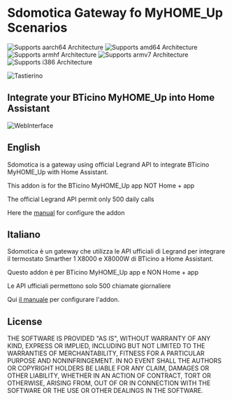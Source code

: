 # Sdomotica Gateway fo MyHOME_Up Scenarios

![Supports aarch64 Architecture][aarch64-shield] ![Supports amd64 Architecture][amd64-shield] ![Supports armhf Architecture][armhf-shield] ![Supports armv7 Architecture][armv7-shield] ![Supports i386 Architecture][i386-shield]

![Tastierino][tastiera]

## Integrate your BTicino MyHOME_Up into Home Assistant

![WebInterface][webinterface]

## English
Sdomotica is a gateway using official Legrand API to integrate BTicino MyHOME_Up with Home Assistant.

This addon is for the BTicino MyHOME_Up app NOT Home +  app

The official Legrand API permit only 500 daily calls

Here the [manual][manuale] for configure the addon

## Italiano
Sdomotica è un gateway che utilizza le API ufficiali di Legrand per integrare il termostato Smarther 1 X8000 e X8000W di BTicino a Home Assistant.

Questo addon è per BTicino MyHOME_Up app e NON Home +  app

Le API ufficiali permettono solo 500 chiamate giornaliere

Qui [il manuale][manuale] per configurare l'addon.


## License

THE SOFTWARE IS PROVIDED "AS IS", WITHOUT WARRANTY OF ANY KIND, EXPRESS OR
IMPLIED, INCLUDING BUT NOT LIMITED TO THE WARRANTIES OF MERCHANTABILITY,
FITNESS FOR A PARTICULAR PURPOSE AND NONINFRINGEMENT. IN NO EVENT SHALL THE
AUTHORS OR COPYRIGHT HOLDERS BE LIABLE FOR ANY CLAIM, DAMAGES OR OTHER
LIABILITY, WHETHER IN AN ACTION OF CONTRACT, TORT OR OTHERWISE, ARISING FROM,
OUT OF OR IN CONNECTION WITH THE SOFTWARE OR THE USE OR OTHER DEALINGS IN THE
SOFTWARE.

[aarch64-shield]: https://img.shields.io/badge/aarch64-yes-green.svg
[amd64-shield]: https://img.shields.io/badge/amd64-no-green.svg
[armhf-shield]: https://img.shields.io/badge/armhf-yes-green.svg
[armv7-shield]: https://img.shields.io/badge/armv7-yes-green.svg
[i386-shield]: https://img.shields.io/badge/i386-no-green.svg
[manuale]: http://www.sdomotica.com/gateway2/KseniaIP_Sdomotica.pdf
[webinterface]: http://www.sdomotica.com/gateway2/myhomeupwebinterface.jpg
[tastiera]: http://www.sdomotica.com/gateway2/myhomeup.png
